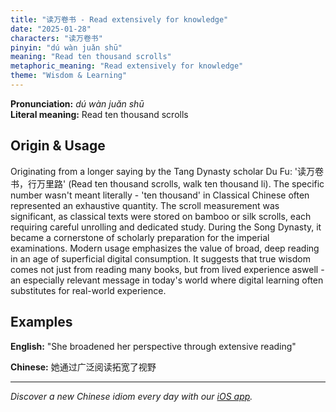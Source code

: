 ```yaml
---
title: "读万卷书 - Read extensively for knowledge"
date: "2025-01-28"
characters: "读万卷书"
pinyin: "dú wàn juǎn shū"
meaning: "Read ten thousand scrolls"
metaphoric_meaning: "Read extensively for knowledge"
theme: "Wisdom & Learning"
---
```


**Pronunciation:** *dú wàn juǎn shū*  
**Literal meaning:** Read ten thousand scrolls

## Origin & Usage

Originating from a longer saying by the Tang Dynasty scholar Du Fu: '读万卷书，行万里路' (Read ten thousand scrolls, walk ten thousand li). The specific number wasn't meant literally - 'ten thousand' in Classical Chinese often represented an exhaustive quantity. The scroll measurement was significant, as classical texts were stored on bamboo or silk scrolls, each requiring careful unrolling and dedicated study. During the Song Dynasty, it became a cornerstone of scholarly preparation for the imperial examinations. Modern usage emphasizes the value of broad, deep reading in an age of superficial digital consumption. It suggests that true wisdom comes not just from reading many books, but from lived experience aswell - an especially relevant message in today's world where digital learning often substitutes for real-world experience.

## Examples

**English:** "She broadened her perspective through extensive reading"

**Chinese:** 她通过广泛阅读拓宽了视野

---

*Discover a new Chinese idiom every day with our [iOS app](https://apps.apple.com/us/app/daily-chinese-idioms/id6670238264).*
